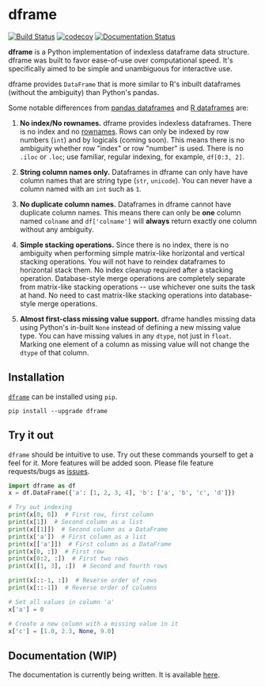 # dframe 

[![Build Status](https://travis-ci.org/ankur-gupta/dframe.svg?branch=master)](https://travis-ci.org/ankur-gupta/dframe)
[![codecov](https://codecov.io/gh/ankur-gupta/dframe/branch/master/graph/badge.svg)](https://codecov.io/gh/ankur-gupta/dframe)
[![Documentation Status](https://readthedocs.org/projects/dframe/badge/?version=latest)](http://dframe.readthedocs.io/en/latest/?badge=latest)


**dframe** is a Python implementation of indexless dataframe data structure. dframe was built to favor ease-of-use over computational speed. It's specifically aimed to be simple and unambiguous for interactive use. 

dframe provides `DataFrame` that is more similar to R's inbuilt dataframes
(without the ambiguity) than Python's pandas.

Some notable differences from [pandas dataframes](http://pandas.pydata.org/) and [R dataframes](https://stat.ethz.ch/R-manual/R-devel/library/base/html/data.frame.html) are:

1. **No index/No rownames.** dframe provides indexless dataframes. There is no index and no [rownames](http://www.perfectlyrandom.org/2015/06/16/never-trust-the-row-names-of-a-dataframe-in-R/). Rows can only be indexed by row numbers (`int`) and by logicals (coming soon). This means there is no ambiguity whether row "index" or row "number" is used. There is no `.iloc` or `.loc`; use familiar, regular indexing, for example, `df[0:3, 2]`.

2. **String column names only.** Dataframes in dframe can only have have column names that are string type (`str`, `unicode`). You can never have a column named with an `int` such as `1`.

3. **No duplicate column names.** Dataframes in dframe cannot have duplicate column names. This means there can only be **one** column named `colname` and `df['colname']` will **always** return exactly one column without any ambiguity.

4. **Simple stacking operations.** Since there is no index, there is no ambiguity when performing simple matrix-like horizontal and vertical stacking operations. You will not have to reindex dataframes to horizontal stack them. No index cleanup required after a stacking operation. Database-style merge operations are completely separate from matrix-like stacking operations -- use whichever one suits the task at hand. No need to cast matrix-like stacking operations into database-style merge operations.

5. **Almost first-class missing value support.** dframe handles missing data using Python's in-built `None` instead of defining a new missing value type. You can have missing values in any `dtype`, not just in `float`. Marking one element of a column as missing value will not change the `dtype` of that column.

## Installation
[`dframe`](https://pypi.python.org/pypi/dframe) can be installed using `pip`.

```
pip install --upgrade dframe
```


## Try it out

`dframe` should be intuitive to use. Try out these commands yourself to get a feel for it. More features will be added soon. Please file feature requests/bugs as [issues](https://github.com/ankur-gupta/dframe/issues). 

```python
import dframe as df
x = df.DataFrame({'a': [1, 2, 3, 4], 'b': ['a', 'b', 'c', 'd']})

# Try out indexing
print(x[0, 0])  # First row, first column
print(x[1])  # Second column as a list
print(x[[1]])  # Second column as a DataFrame
print(x['a'])  # First column as a list
print(x[['a']])  # First column as a DataFrame
print(x[0, :])  # First row
print(x[0:2, :])  # First two rows
print(x[[1, 3], :])  # Second and fourth rows

print(x[::-1, :])  # Reverse order of rows
print(x[::-1])  # Reverse order of columns

# Set all values in column 'a'
x['a'] = 0

# Create a new column with a missing value in it
x['c'] = [1.0, 2.3, None, 9.0]
```


## Documentation (WIP)
The documentation is currently being written. It is available [here](https://dframe.readthedocs.io/en/latest/).
